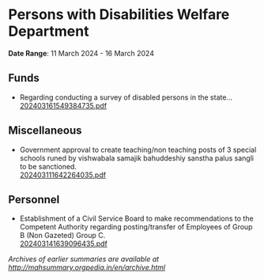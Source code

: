 # Persons with Disabilities Welfare Department

**Date Range**: 11 March 2024 - 16 March 2024


## Funds
- Regarding conducting a survey of disabled persons in the state...\
  [202403161549384735.pdf](https://gr.maharashtra.gov.in/Site/Upload/Government%20Resolutions/English/202403161549384735.pdf)

## Miscellaneous
- Government approval to create teaching/non teaching posts of 3 special schools runed by vishwabala samajik bahuddeshiy sanstha palus sangli to be sanctioned.\
  [202403111642264035.pdf](https://gr.maharashtra.gov.in/Site/Upload/Government%20Resolutions/English/202403111642264035.pdf)

## Personnel
- Establishment of a Civil Service Board to make recommendations to the Competent Authority regarding posting/transfer of Employees of Group  B (Non Gazeted)  Group  C.\
  [202403141639096435.pdf](https://gr.maharashtra.gov.in/Site/Upload/Government%20Resolutions/English/202403141639096435.pdf)


*Archives of earlier summaries are available at http://mahsummary.orgpedia.in/en/archive.html*